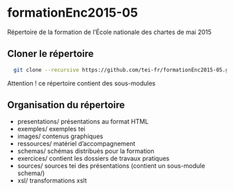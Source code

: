 # formationEnc2015-05

Répertoire de la formation de l’École nationale des chartes de mai 2015

## Cloner le répertoire

```bash
  git clone --recursive https://github.com/tei-fr/formationEnc2015-05.git # cloner le répertoire en mettant à jour les sous-modules
```
Attention ! ce répertoire contient des sous-modules

## Organisation du répertoire
- presentations/ présentations au format HTML
- exemples/ exemples tei
- images/ contenus graphiques
- ressources/ matériel d’accompagnement
- schemas/ schémas distribués pour la formation
- exercices/ contient les dossiers de travaux pratiques
- sources/ sources tei des présentations (contient un sous-module schema/)
- xsl/ transformations xslt

